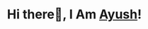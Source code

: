 <h1 align="center">Hi there👋, I Am <a href="https://ayush-baliyan-19.github.io/Portfolio">Ayush</a>!</h1>
<!--
**Ayush-Baliyan-19/Ayush-Baliyan-19** is a ✨ _special_ ✨ repository because its `README.md` (this file) appears on your GitHub profile.

Here are some ideas to get you started:

- 🔭 I’m currently working on ...
- 🌱 I’m currently learning ...
- 👯 I’m looking to collaborate on ...
- 🤔 I’m looking for help with ...
- 💬 Ask me about ...
- 📫 How to reach me: ...
- 😄 Pronouns: ...
- ⚡ Fun fact: ...
-->
